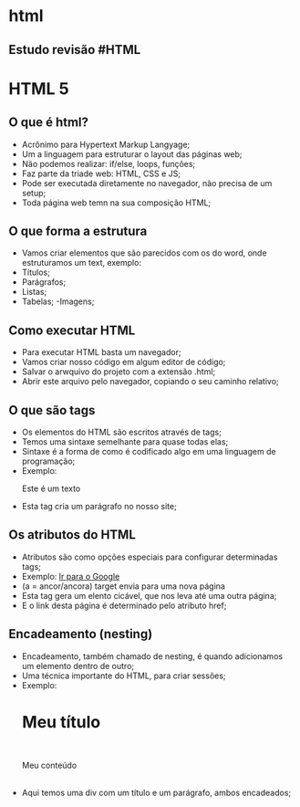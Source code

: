 # html
## Estudo revisão #HTML
# HTML 5
## O que é html?
- Acrônimo para Hypertext Markup Langyage;
- Um a linguagem para estruturar o layout das páginas web;
- Não podemos realizar: if/else, loops, funções;
- Faz parte da triade web: HTML, CSS e JS;
- Pode ser executada diretamente no navegador, não precisa de um setup;
- Toda página web temn na sua composição HTML;
## O que forma a estrutura
- Vamos criar elementos que são parecidos com os do word, onde estruturamos um text, exemplo:
- Títulos;
- Parágrafos;
- Listas;
- Tabelas;
-Imagens;
## Como executar HTML
- Para executar HTML basta um navegador;
- Vamos criar nosso código em algum editor de código;
- Salvar o arwquivo do projeto com a extensão .html;
- Abrir este arquivo pelo navegador, copiando o seu caminho relativo;
## O que são tags
- Os elementos do HTML são escritos através de tags;
- Temos uma sintaxe semelhante para quase todas elas;
- Sintaxe é a forma de como é codificado algo em uma linguagem de programação;
- Exemplo:
       <p> Este é um texto </p>
- Esta tag cria um parágrafo no nosso site;
## Os atributos do HTML
- Atributos são como opções especiais para configurar determinadas tags;
- Exemplo: <a href="https://www.google.com" target="_blank"> Ir para o Google</a>
-  (a = ancor/ancora) target envia para uma nova página
- Esta tag gera um elento cicável, que nos leva até uma outra página;
- E o link desta página é determinado pelo atributo href;
## Encadeamento (nesting)
- Encadeamento, também chamado de nesting, é quando adicionamos um elemento dentro de outro;
- Uma técnica importante do HTML, para criar sessões;
- Exemplo: <dIV>
            <H1>Meu título </h1>    
            <p>Meu conteúdo</p>   
          </div>
- Aqui temos uma div com um título e um parágrafo, ambos encadeados;
